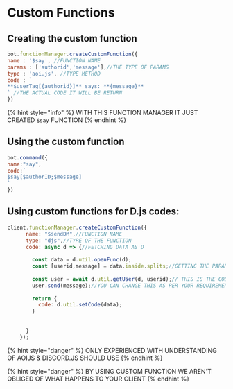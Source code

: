 # Custom Functions
## Creating the custom function
```javascript
bot.functionManager.createCustomFunction({
name : '$say', //FUNCTION NAME 
params : ['authorid','message'],//THE TYPE OF PARAMS
type : 'aoi.js', //TYPE METHOD
code : ` 
**$userTag[{authorid}]** says: **{message}**
` //THE ACTUAL CODE IT WILL BE RETURN
})
```

{% hint style="info" %}
WITH THIS FUNCTION MANAGER IT JUST CREATED `$say` FUNCTION
{% endhint %}

## Using the custom function
```javascript
bot.command({
name:"say",
code:`
$say[$authorID;$message]
`
})
```


## Using custom functions for D.js codes:
```javascript
client.functionManager.createCustomFunction({
      name: "$sendDM",//FUNCTION NAME
      type: "djs",//TYPE OF THE FUNCTION
      code: async d => {//FETCHING DATA AS D
        
        const data = d.util.openFunc(d);
        const [userid,message] = data.inside.splits;//GETTING THE PARAMETERS
        
        const user = await d.util.getUser(d, userid);// THIS IS THE CODE INSIDE
        user.send(message);//YOU CAN CHANGE THIS AS PER YOUR REQUIREMENTS
        
        return {
          code: d.util.setCode(data);
        }
        
        
      }
    });
```


{% hint style="danger" %}
ONLY EXPERIENCED WITH UNDERSTANDING OF AOIJS & DISCORD.JS SHOULD USE
{% endhint %}

{% hint style="danger" %}
BY USING CUSTOM FUNCTION WE AREN'T OBLIGED OF WHAT HAPPENS TO YOUR CLIENT
{% endhint %}
